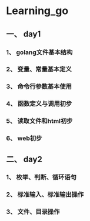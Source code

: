 # Learning_go

## 一、 day1

### 1、 golang文件基本结构

### 2、 变量、常量基本定义

### 3、 命令行参数基本使用

### 4、 函数定义与调用初步

### 5、 读取文件和html初步

### 6、 web初步

## 二、 day2

### 1、 枚举、判断、循环语句

### 2、 标准输入、标准输出操作

### 3、 文件、目录操作
